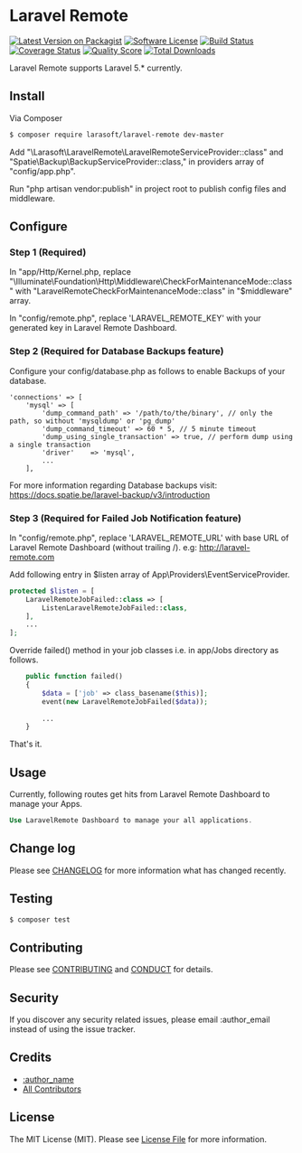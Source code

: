 # Laravel Remote

[![Latest Version on Packagist][ico-version]][link-packagist]
[![Software License][ico-license]](LICENSE.md)
[![Build Status][ico-travis]][link-travis]
[![Coverage Status][ico-scrutinizer]][link-scrutinizer]
[![Quality Score][ico-code-quality]][link-code-quality]
[![Total Downloads][ico-downloads]][link-downloads]

Laravel Remote supports Laravel 5.* currently.

## Install

Via Composer

``` bash
$ composer require larasoft/laravel-remote dev-master
```
Add "\Larasoft\LaravelRemote\LaravelRemoteServiceProvider::class" and "Spatie\Backup\BackupServiceProvider::class," in providers array of "config/app.php".

Run "php artisan vendor:publish" in project root to publish config files and middleware.

## Configure

### Step 1 (Required)
In "app/Http/Kernel.php, replace "\Illuminate\Foundation\Http\Middleware\CheckForMaintenanceMode::class" with "LaravelRemoteCheckForMaintenanceMode::class" in "$middleware" array.

In "config/remote.php", replace 'LARAVEL_REMOTE_KEY' with your generated key in Laravel Remote Dashboard.


### Step 2 (Required for Database Backups feature)

Configure your config/database.php as follows to enable Backups of your database.

```
'connections' => [
	'mysql' => [
		'dump_command_path' => '/path/to/the/binary', // only the path, so without 'mysqldump' or 'pg_dump'
		'dump_command_timeout' => 60 * 5, // 5 minute timeout
		'dump_using_single_transaction' => true, // perform dump using a single transaction
		'driver'    => 'mysql',
		...
	],
```
For more information regarding Database backups visit: https://docs.spatie.be/laravel-backup/v3/introduction

### Step 3 (Required for Failed Job Notification feature)

In "config/remote.php", replace 'LARAVEL_REMOTE_URL' with base URL of Laravel Remote Dashboard (without trailing /). e.g: http://laravel-remote.com

Add following entry in $listen array of App\Providers\EventServiceProvider.
``` php
protected $listen = [
    LaravelRemoteJobFailed::class => [
        ListenLaravelRemoteJobFailed::class,
    ],
    ...
];
```

Override failed() method in your job classes i.e. in app/Jobs directory as follows.
``` php
    public function failed()
    {
        $data = ['job' => class_basename($this)];
        event(new LaravelRemoteJobFailed($data));
        
        ...
    }
```


That's it.

## Usage

Currently, following routes get hits from Laravel Remote Dashboard to manage your Apps.
``` php
Use LaravelRemote Dashboard to manage your all applications. 
```

## Change log

Please see [CHANGELOG](CHANGELOG.md) for more information what has changed recently.

## Testing

``` bash
$ composer test
```

## Contributing

Please see [CONTRIBUTING](CONTRIBUTING.md) and [CONDUCT](CONDUCT.md) for details.

## Security

If you discover any security related issues, please email :author_email instead of using the issue tracker.

## Credits

- [:author_name][link-author]
- [All Contributors][link-contributors]

## License

The MIT License (MIT). Please see [License File](LICENSE.md) for more information.

[ico-version]: https://img.shields.io/packagist/v/:vendor/:package_name.svg?style=flat-square
[ico-license]: https://img.shields.io/badge/license-MIT-brightgreen.svg?style=flat-square
[ico-travis]: https://img.shields.io/travis/:vendor/:package_name/master.svg?style=flat-square
[ico-scrutinizer]: https://img.shields.io/scrutinizer/coverage/g/:vendor/:package_name.svg?style=flat-square
[ico-code-quality]: https://img.shields.io/scrutinizer/g/:vendor/:package_name.svg?style=flat-square
[ico-downloads]: https://img.shields.io/packagist/dt/:vendor/:package_name.svg?style=flat-square

[link-packagist]: https://packagist.org/packages/:vendor/:package_name
[link-travis]: https://travis-ci.org/:vendor/:package_name
[link-scrutinizer]: https://scrutinizer-ci.com/g/:vendor/:package_name/code-structure
[link-code-quality]: https://scrutinizer-ci.com/g/:vendor/:package_name
[link-downloads]: https://packagist.org/packages/:vendor/:package_name
[link-author]: https://github.com/:author_username
[link-contributors]: ../../contributors
